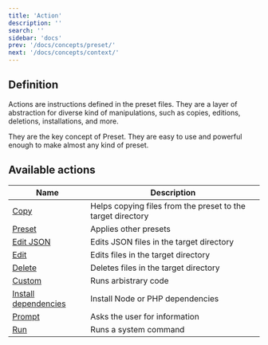 ```yaml
---
title: 'Action'
description: ''
search: ''
sidebar: 'docs'
prev: '/docs/concepts/preset/'
next: '/docs/concepts/context/'
---
```


## Definition

Actions are instructions defined in the preset files. They are a layer of abstraction for diverse kind of manipulations, such as copies, editions, deletions, installations, and more.

They are the key concept of Preset. They are easy to use and powerful enough to make almost any kind of preset.

## Available actions

| Name                                                        | Description                                                 |
| ----------------------------------------------------------- | ----------------------------------------------------------- |
| [Copy](/docs/actions/copy/)                                 | Helps copying files from the preset to the target directory |
| [Preset](/docs/actions/preset/)                             | Applies other presets                                       |
| [Edit JSON](/docs/actions/edit-json/)                       | Edits JSON files in the target directory                    |
| [Edit](/docs/actions/edit/)                                 | Edits files in the target directory                         |
| [Delete](/docs/actions/delete/)                             | Deletes files in the target directory                       |
| [Custom](/docs/actions/custom/)                             | Runs arbistrary code                                        |
| [Install dependencies](/docs/actions/install-dependencies/) | Install Node or PHP dependencies                            |
| [Prompt](/docs/actions/prompt/)                             | Asks the user for information                               |
| [Run](/docs/actions/run/)                                   | Runs a system command                                       |
